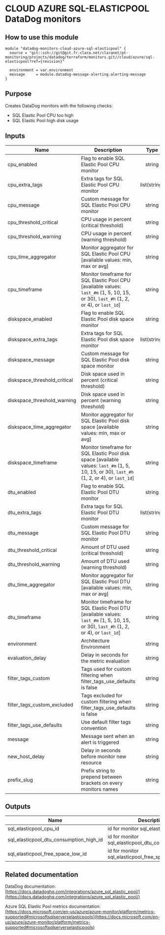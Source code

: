 # CLOUD AZURE SQL-ELASTICPOOL DataDog monitors

## How to use this module

```
module "datadog-monitors-cloud-azure-sql-elasticpool" {
  source = "git::ssh://git@git.fr.clara.net/claranet/pt-monitoring/projects/datadog/terraform/monitors.git//cloud/azure/sql-elasticpool?ref={revision}"

  environment = var.environment
  message     = module.datadog-message-alerting.alerting-message
}

```

## Purpose

Creates DataDog monitors with the following checks:

- SQL Elastic Pool CPU too high
- SQL Elastic Pool high disk usage

## Inputs

| Name | Description | Type | Default | Required |
|------|-------------|:----:|:-----:|:-----:|
| cpu\_enabled | Flag to enable SQL Elastic Pool CPU monitor | string | `"true"` | no |
| cpu\_extra\_tags | Extra tags for SQL Elastic Pool CPU monitor | list(string) | `[]` | no |
| cpu\_message | Custom message for SQL Elastic Pool CPU monitor | string | `""` | no |
| cpu\_threshold\_critical | CPU usage in percent (critical threshold) | string | `"90"` | no |
| cpu\_threshold\_warning | CPU usage in percent (warning threshold) | string | `"80"` | no |
| cpu\_time\_aggregator | Monitor aggregator for SQL Elastic Pool CPU [available values: min, max or avg] | string | `"min"` | no |
| cpu\_timeframe | Monitor timeframe for SQL Elastic Pool CPU [available values: `last_#m` (1, 5, 10, 15, or 30), `last_#h` (1, 2, or 4), or `last_1d`] | string | `"last_15m"` | no |
| diskspace\_enabled | Flag to enable SQL Elastic Pool disk space monitor | string | `"true"` | no |
| diskspace\_extra\_tags | Extra tags for SQL Elastic Pool disk space monitor | list(string) | `[]` | no |
| diskspace\_message | Custom message for SQL Elastic Pool disk space monitor | string | `""` | no |
| diskspace\_threshold\_critical | Disk space used in percent (critical threshold) | string | `"90"` | no |
| diskspace\_threshold\_warning | Disk space used in percent (warning threshold) | string | `"80"` | no |
| diskspace\_time\_aggregator | Monitor aggregator for SQL Elastic Pool disk space [available values: min, max or avg] | string | `"max"` | no |
| diskspace\_timeframe | Monitor timeframe for SQL Elastic Pool disk space [available values: `last_#m` (1, 5, 10, 15, or 30), `last_#h` (1, 2, or 4), or `last_1d`] | string | `"last_15m"` | no |
| dtu\_enabled | Flag to enable SQL Elastic Pool DTU monitor | string | `"true"` | no |
| dtu\_extra\_tags | Extra tags for SQL Elastic Pool DTU monitor | list(string) | `[]` | no |
| dtu\_message | Custom message for SQL Elastic Pool DTU monitor | string | `""` | no |
| dtu\_threshold\_critical | Amount of DTU used (critical threshold) | string | `"90"` | no |
| dtu\_threshold\_warning | Amount of DTU used (warning threshold) | string | `"85"` | no |
| dtu\_time\_aggregator | Monitor aggregator for SQL Elastic Pool DTU [available values: min, max or avg] | string | `"avg"` | no |
| dtu\_timeframe | Monitor timeframe for SQL Elastic Pool DTU [available values: `last_#m` (1, 5, 10, 15, or 30), `last_#h` (1, 2, or 4), or `last_1d`] | string | `"last_15m"` | no |
| environment | Architecture Environment | string | n/a | yes |
| evaluation\_delay | Delay in seconds for the metric evaluation | string | `"900"` | no |
| filter\_tags\_custom | Tags used for custom filtering when filter_tags_use_defaults is false | string | `"*"` | no |
| filter\_tags\_custom\_excluded | Tags excluded for custom filtering when filter_tags_use_defaults is false | string | `""` | no |
| filter\_tags\_use\_defaults | Use default filter tags convention | string | `"true"` | no |
| message | Message sent when an alert is triggered | string | n/a | yes |
| new\_host\_delay | Delay in seconds before monitor new resource | string | `"300"` | no |
| prefix\_slug | Prefix string to prepend between brackets on every monitors names | string | `""` | no |

## Outputs

| Name | Description |
|------|-------------|
| sql\_elasticpool\_cpu\_id | id for monitor sql_elasticpool_cpu |
| sql\_elasticpool\_dtu\_consumption\_high\_id | id for monitor sql_elasticpool_dtu_consumption_high |
| sql\_elasticpool\_free\_space\_low\_id | id for monitor sql_elasticpool_free_space_low |

## Related documentation

DataDog documentation: [https://docs.datadoghq.com/integrations/azure_sql_elastic_pool/](https://docs.datadoghq.com/integrations/azure_sql_elastic_pool/)

Azure SQL Elastic Pool metrics documentation: [https://docs.microsoft.com/en-us/azure/azure-monitor/platform/metrics-supported#microsoftsqlserverselasticpools](https://docs.microsoft.com/en-us/azure/azure-monitor/platform/metrics-supported#microsoftsqlserverselasticpools)
